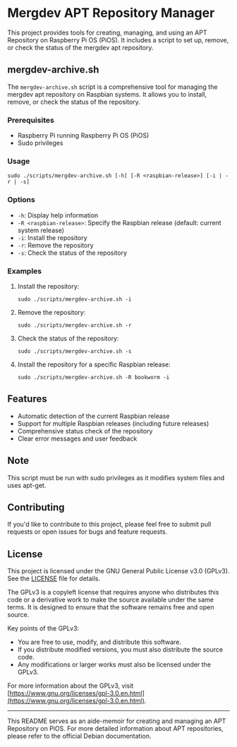 # Mergdev APT Repository Manager

This project provides tools for creating, managing, and using an APT Repository on Raspberry Pi OS (PiOS). It includes a script to set up, remove, or check the status of the mergdev apt repository.

## mergdev-archive.sh

The `mergdev-archive.sh` script is a comprehensive tool for managing the mergdev apt repository on Raspbian systems. It allows you to install, remove, or check the status of the repository.

### Prerequisites

- Raspberry Pi running Raspberry Pi OS (PiOS)
- Sudo privileges

### Usage

```
sudo ./scripts/mergdev-archive.sh [-h] [-R <raspbian-release>] [-i | -r | -s]
```

### Options

- `-h`: Display help information
- `-R <raspbian-release>`: Specify the Raspbian release (default: current system release)
- `-i`: Install the repository
- `-r`: Remove the repository
- `-s`: Check the status of the repository

### Examples

1. Install the repository:
   ```
   sudo ./scripts/mergdev-archive.sh -i
   ```

2. Remove the repository:
   ```
   sudo ./scripts/mergdev-archive.sh -r
   ```

3. Check the status of the repository:
   ```
   sudo ./scripts/mergdev-archive.sh -s
   ```

4. Install the repository for a specific Raspbian release:
   ```
   sudo ./scripts/mergdev-archive.sh -R bookworm -i
   ```

## Features

- Automatic detection of the current Raspbian release
- Support for multiple Raspbian releases (including future releases)
- Comprehensive status check of the repository
- Clear error messages and user feedback

## Note

This script must be run with sudo privileges as it modifies system files and uses apt-get.

## Contributing

If you'd like to contribute to this project, please feel free to submit pull requests or open issues for bugs and feature requests.

## License

This project is licensed under the GNU General Public License v3.0 (GPLv3). See the [LICENSE](LICENSE) file for details.

The GPLv3 is a copyleft license that requires anyone who distributes this code or a derivative work to make the source available under the same terms. It is designed to ensure that the software remains free and open source.

Key points of the GPLv3:
- You are free to use, modify, and distribute this software.
- If you distribute modified versions, you must also distribute the source code.
- Any modifications or larger works must also be licensed under the GPLv3.

For more information about the GPLv3, visit [https://www.gnu.org/licenses/gpl-3.0.en.html](https://www.gnu.org/licenses/gpl-3.0.en.html).

---

This README serves as an aide-memoir for creating and managing an APT Repository on PiOS. For more detailed information about APT repositories, please refer to the official Debian documentation.

